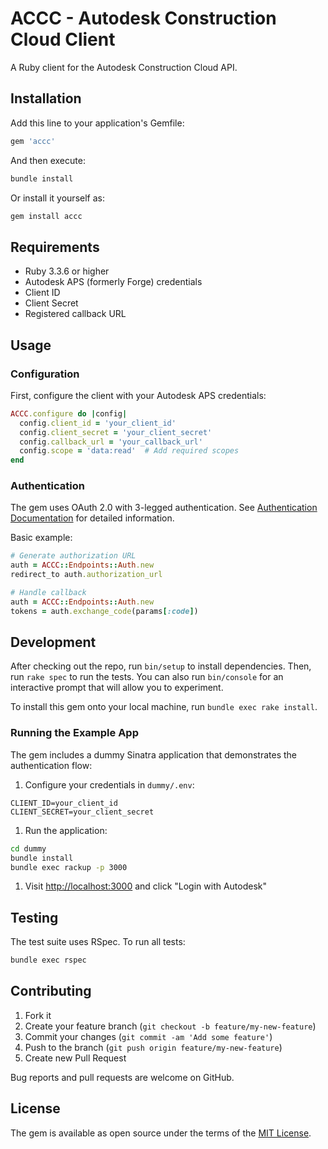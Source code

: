 # ACCC - Autodesk Construction Cloud Client

A Ruby client for the Autodesk Construction Cloud API.

## Installation

Add this line to your application's Gemfile:

```ruby
gem 'accc'
```

And then execute:

```bash
bundle install
```

Or install it yourself as:

```bash
gem install accc
```

## Requirements

* Ruby 3.3.6 or higher
* Autodesk APS (formerly Forge) credentials
* Client ID
* Client Secret
* Registered callback URL

## Usage

### Configuration

First, configure the client with your Autodesk APS credentials:

```ruby
ACCC.configure do |config|
  config.client_id = 'your_client_id'
  config.client_secret = 'your_client_secret'
  config.callback_url = 'your_callback_url'
  config.scope = 'data:read'  # Add required scopes
end
```

### Authentication

The gem uses OAuth 2.0 with 3-legged authentication. See
[Authentication Documentation](lib/accc/endpoints/README.md) for detailed information.

Basic example:

```ruby
# Generate authorization URL
auth = ACCC::Endpoints::Auth.new
redirect_to auth.authorization_url

# Handle callback
auth = ACCC::Endpoints::Auth.new
tokens = auth.exchange_code(params[:code])
```

## Development

After checking out the repo, run `bin/setup` to install dependencies. Then, run
`rake spec` to run the tests. You can also run `bin/console` for an interactive
prompt that will allow you to experiment.

To install this gem onto your local machine, run `bundle exec rake install`.

### Running the Example App

The gem includes a dummy Sinatra application that demonstrates the authentication
flow:

1. Configure your credentials in `dummy/.env`:

```ascii
CLIENT_ID=your_client_id
CLIENT_SECRET=your_client_secret
```

1. Run the application:

```bash
cd dummy
bundle install
bundle exec rackup -p 3000
```

1. Visit [http://localhost:3000](http://localhost:3000) and click "Login with
   Autodesk"

## Testing

The test suite uses RSpec. To run all tests:

```bash
bundle exec rspec
```

## Contributing

1. Fork it
1. Create your feature branch (`git checkout -b feature/my-new-feature`)
1. Commit your changes (`git commit -am 'Add some feature'`)
1. Push to the branch (`git push origin feature/my-new-feature`)
1. Create new Pull Request

Bug reports and pull requests are welcome on GitHub.

## License

The gem is available as open source under the terms of the
[MIT License](https://opensource.org/licenses/MIT).
